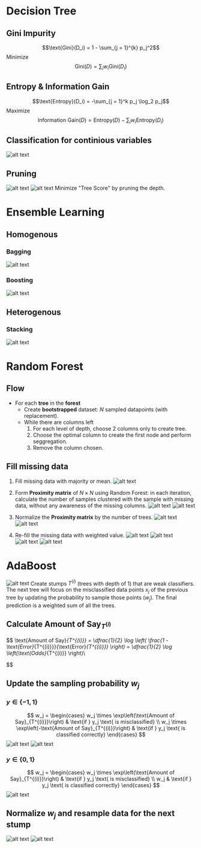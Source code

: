 # Decision Tree
## Gini Impurity
$$\text{Gini}(D_i) = 1 - \sum_{j = 1}^{k} p_j^2$$
Minimize 
$$\text{Gini}(D) = \sum_i w_i\text{Gini}(D_i)$$
## Entropy & Information Gain
$$\text{Entropy}(D_i) = -\sum_{j = 1}^k p_j \log_2 p_j$$
Maximize
$$\text{Information Gain}(D) = \text{Entropy}(D) - \sum_i w_i\text{Entropy}(D_i)$$
## Classification for continious variables
![alt text](image.png)
## Pruning
![alt text](image-1.png)
![alt text](image-2.png)
Minimize "Tree Score" by pruning the depth.

# Ensemble Learning 
## Homogenous
### Bagging 
![alt text](image-3.png)
### Boosting
![alt text](image-4.png)
## Heterogenous
### Stacking
![alt text](image-5.png)


# Random Forest
## Flow
- For each **tree** in the **forest**
    - Create **bootstrapped** dataset: $N$ sampled datapoints (with replacement).
    - While there are columns left
        1. For each level of depth, choose 2 columns only to create tree.
        1. Choose the optimal column to create the first node and perform seggregation.
        1. Remove the column chosen.

## Fill missing data
1. Fill missing data with majority or mean.
    ![alt text](image-6.png)
1. Form **Proximity matrix** of $N\times N$ using Random Forest: in each iteration, calculate the number of samples clustered with the sample with missing data, without any awareness of the missing columns.
    ![alt text](image-9.png)
    ![alt text](image-8.png)

1. Normalize the **Proximity matrix** by the number of trees.
    ![alt text](image-10.png)
    ![alt text](image-11.png)
1. Re-fill the missing data with weighted value.
    ![alt text](image-12.png)
    ![alt text](image-13.png)
    ![alt text](image-14.png)
    ![alt text](image-15.png)

# AdaBoost
![alt text](image-18.png)
Create stumps $T^{(i)}$ (trees with depth of 1) that are weak classifiers. The next tree will focus on the misclassified data points $x_j$ of the previous tree by updating the probability to sample those points ($w_j$). The final prediction is a weighted sum of all the trees.
## Calculate $\text{Amount of Say}_{T^{(i)}}$
$$
\text{Amount of Say}_{T^{(i)}} = \dfrac{1}{2} \log \left( \frac{1 - \text{Error}_{T^{(i)}}}{\text{Error}_{T^{(i)}}} \right) = \dfrac{1}{2} \log \left(\text{Odds}_{T^{(i)}} \right)\\

$$
## Update the sampling probability $w_j$
### $y\in \{-1,1\}$
$$
w_j = \begin{cases}
    w_j \times \exp\left(\text{Amount of Say}_{T^{(i)}}\right) & \text{if } y_j \text{ is misclassified} \\
    w_j \times \exp\left(-\text{Amount of Say}_{T^{(i)}}\right) & \text{if } y_j \text{ is classified correctly}
\end{cases}
$$
![alt text](image-19.png)
![alt text](image-20.png)
### $y\in \{0,1\}$
$$
w_j = \begin{cases}
    w_j \times \exp\left(\text{Amount of Say}_{T^{(i)}}\right) & \text{if } y_j \text{ is misclassified} \\
    w_j  & \text{if } y_j \text{ is classified correctly}
\end{cases}
$$
![alt text](image-23.png)
## Normalize $w_j$ and resample data for the next stump
![alt text](image-21.png)
![alt text](image-22.png)

